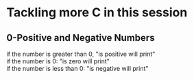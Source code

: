 <h1>Tackling more C in this session</h1>
<h2>0-Positive and Negative Numbers</h2>
if the number is greater than 0, "is positive will print"<br>
if the number is 0: "is zero will print"<br>
if the number is less than 0: "is negative will print"<br>
